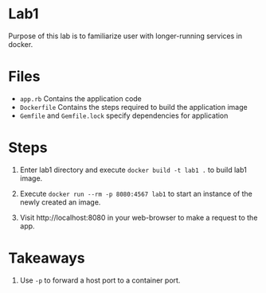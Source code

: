 # Lab1

Purpose of this lab is to familiarize user with longer-running services in
docker.

# Files

- `app.rb` Contains the application code
- `Dockerfile` Contains the steps required to build the application image
- `Gemfile` and `Gemfile.lock` specify dependencies for application

# Steps

1. Enter lab1 directory and execute `docker build -t lab1 .` to build lab1
   image.

2. Execute `docker run --rm -p 8080:4567 lab1` to start an instance of the
   newly created an image.

3. Visit http://localhost:8080 in your web-browser to make a request to the app.


# Takeaways

1. Use `-p` to forward a host port to a container port.
